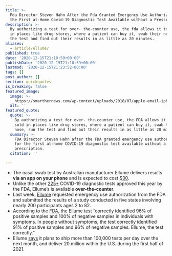 ```yaml
---
title: >-
  Fda Director Steven Hahn After the Fda Granted Emergency Use Authorization for
  the First at-Home Covid-19 Diagnostic Test Available without a Prescription.
description: >-
  By authorizing a test for over- the-counter use, the fda allows it to be sold
  in places like drug stores, where a patient can buy it, swab their nose, run
  the test and find out their results in as little as 20 minutes.
aliases:
  - article/ellume/
published: true
date: '2020-12-15T21:18:59+00:00'
publishDate: '2020-12-15T21:18:59+00:00'
lastmod: '2020-12-15T21:23:52+00:00'
tags: []
post_author: []
section: quickquotes
is_breaking: false
featured_image:
  image: >-
    https://smarthernews.com/wp-content/uploads/2018/07/apple-email-iphone-17663-1-scaled.jpg
  alt: ''
featured_quote:
  quote: >-
    By authorizing a test for over- the-counter use, the FDA allows it to be
    sold in places like drug stores, where a patient can buy it, swab their
    nose, run the test and find out their results in as little as 20 minutes.
  summary: >-
    FDA Director Steven Hahn after the FDA granted emergency use authorization
    for the first at-home COVID-19 diagnostic test available without a
    prescription.
  citation: ''

---
```

*   The nasal swab test by Australian manufacturer Ellume delivers results **via an app on your phone** and is expected to cost [$30](https://apnews.com/article/over-the-counter-home-coronavirus-test-ac070f4d42d9d7eacc486c9bed4ccaa0).
*   Unlike the other [225+](https://www.fda.gov/news-events/press-announcements/coronavirus-covid-19-update-fda-authorizes-antigen-test-first-over-counter-fully-home-diagnostic) COVID-19 diagnostic tests approved this year by the FDA, Ellume’s is available **over-the-counter**.
*   Last week, [Ellume](https://www.ellumehealth.com/2020/12/10/ellumes-covid-19-home-test-shows-96-accuracy-in-multi-site-us-clinical-study/) requested emergency use authorization from the FDA and submitted the results of a study conducted in five states involving nearly 200 participants ages 2 to 82.
*   According to the [FDA](https://www.fda.gov/news-events/press-announcements/coronavirus-covid-19-update-fda-authorizes-antigen-test-first-over-counter-fully-home-diagnostic), the Ellume test “correctly identified 96% of positive samples and 100% of negative samples in individuals with symptoms. In people without symptoms, the test correctly identified 91% of positive samples and 96% of negative samples. Ellume, the test correctly.”
*   Ellume [says](https://www.ellumehealth.com/2020/12/10/ellumes-covid-19-home-test-shows-96-accuracy-in-multi-site-us-clinical-study/) it plans to ship more than 100,000 tests per day over the next month, and deliver 20 million within the U.S. during the first half of 2021.